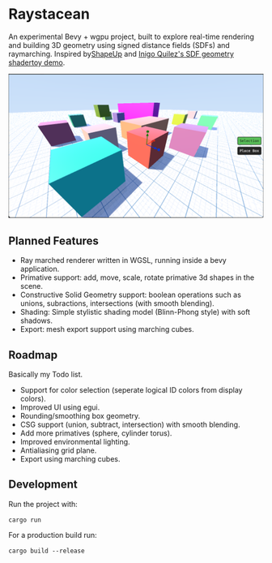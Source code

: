 # Raystacean

An experimental Bevy + wgpu project, built to explore real-time rendering and 
building 3D geometry using signed distance fields (SDFs) and raymarching. 
Inspired by[ShapeUp](https://github.com/danielchasehooper/ShapeUp-public) and [Inigo Quilez's SDF geometry shadertoy demo](https://www.shadertoy.com/view/Xds3zN).

![A Sample Rendered Scene](images/demo-scene.png)

## Planned Features
- Ray marched renderer written in WGSL, running inside a bevy application.
- Primative support: add, move, scale, rotate primative 3d shapes in the scene.
- Constructive Solid Geometry support: boolean operations such as unions, subractions,
intersections (with smooth blending).
- Shading: Simple stylistic shading model (Blinn-Phong style) with soft shadows.
- Export: mesh export support using marching cubes.

## Roadmap
Basically my Todo list.

- Support for color selection (seperate logical ID colors from display colors).
- Improved UI using egui.
- Rounding/smoothing box geometry.
- CSG support (union, subtract, intersection) with smooth blending.
- Add more primatives (sphere, cylinder torus).
- Improved environmental lighting.
- Antialiasing grid plane.
- Export using marching cubes.

## Development

Run the project with:

```
cargo run
```

For a production build run:

```
cargo build --release
```
